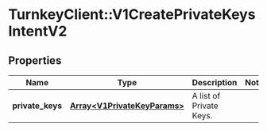 # TurnkeyClient::V1CreatePrivateKeysIntentV2

## Properties
Name | Type | Description | Notes
------------ | ------------- | ------------- | -------------
**private_keys** | [**Array&lt;V1PrivateKeyParams&gt;**](V1PrivateKeyParams.md) | A list of Private Keys. | 

